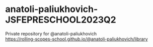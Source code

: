 # anatoli-paliukhovich-JSFEPRESCHOOL2023Q2
Private repository for @anatoli-paliukhovich  
https://rolling-scopes-school.github.io/@anatoli-paliukhovich/library
